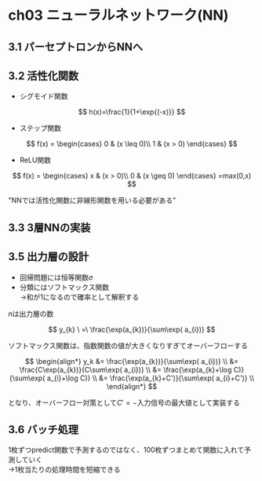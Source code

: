 # ch03 ニューラルネットワーク(NN)

## 3.1 パーセプトロンからNNへ


## 3.2 活性化関数

- シグモイド関数

$$
h(x)=\frac{1}{1+\exp{(-x)}}
$$

- ステップ関数

$$
f(x) = 
\begin{cases}
0 & (x \leq 0)\\
1 & (x > 0)
\end{cases}
$$


- ReLU関数

$$
f(x) = 
\begin{cases}
x & (x > 0)\\
0 & (x \geq 0)
\end{cases}
=max(0,x)
$$

"NNでは活性化関数に非線形関数を用いる必要がある"

## 3.3 3層NNの実装


## 3.5 出力層の設計

- 回帰問題には恒等関数$\sigma$
- 分類にはソフトマックス関数  
  →和が1になるので確率として解釈する
  
$n$は出力層の数

$$
y_{k} \ =\ \frac{\exp(a_{k})}{\sum\exp( a_{i})}
$$

ソフトマックス関数は、指数関数の値が大きくなりすぎてオーバーフローする

$$
\begin{align*}
y_k &= \frac{\exp(a_{k})}{\sum\exp( a_{i})} \\
&= \frac{C\exp(a_{k})}{C\sum\exp( a_{i})} \\
&= \frac{\exp(a_{k}+\log C)}{\sum\exp( a_{i}+\log C)} \\
&= \frac{\exp(a_{k}+C')}{\sum\exp( a_{i}+C')} \\
\end{align*}
$$

となり、オーバーフロー対策として$C'=-$入力信号の最大値として実装する


## 3.6 バッチ処理

1枚ずつpredict関数で予測するのではなく、100枚ずつまとめて関数に入れて予測していく  
→1枚当たりの処理時間を短縮できる
